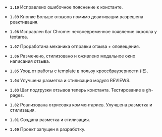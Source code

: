 - **`1.10`**  Исправлено ошибочное пояснение к константе.

- **`1.09`**  Кнопке Больше отзывов помимо деактивации разрешена реактивация.

- **`1.08`**  Исправлен баг Chrome: несвоевременное появление скролла у textarea.

- **`1.07`**  Проработана механика отправки отзыва + оповещения.

- **`1.06`**  Размечено, стилизовано и оживлено модальное окно написания отзыва.

- **`1.05`**  Уход от работы с template в пользу кроссбраузерности (IE).

- **`1.04`**  Улучшена разметка и стилизация модуля REVIEWS.

- **`1.03`**  Шаг подгрузки отзывов теперь константа. Тестирование в gh-pages.

- **`1.02`**  Реализована отрисовка комментариев. Улучшена разметка и стилизация.

- **`1.01`**  Создана разметка и стилизация.

- **`1.00`**  Проект запущен в разработку.
